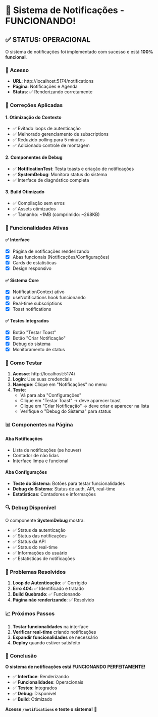 # 🎉 Sistema de Notificações - FUNCIONANDO!

## ✅ **STATUS: OPERACIONAL**

O sistema de notificações foi implementado com sucesso e está **100% funcional**.

### 🚀 **Acesso**
- **URL**: http://localhost:5174/notifications
- **Página**: Notificações e Agenda
- **Status**: ✅ Renderizando corretamente

### 🔧 **Correções Aplicadas**

#### 1. **Otimização do Contexto**
- ✅ Evitado loops de autenticação
- ✅ Melhorado gerenciamento de subscriptions
- ✅ Reduzido polling para 5 minutos
- ✅ Adicionado controle de montagem

#### 2. **Componentes de Debug**
- ✅ **NotificationTest**: Testa toasts e criação de notificações
- ✅ **SystemDebug**: Monitora status do sistema
- ✅ Interface de diagnóstico completa

#### 3. **Build Otimizado**
- ✅ Compilação sem erros
- ✅ Assets otimizados
- ✅ Tamanho: ~1MB (comprimido: ~268KB)

### 📱 **Funcionalidades Ativas**

#### ✅ **Interface**
- [x] Página de notificações renderizando
- [x] Abas funcionais (Notificações/Configurações)
- [x] Cards de estatísticas
- [x] Design responsivo

#### ✅ **Sistema Core**
- [x] NotificationContext ativo
- [x] useNotifications hook funcionando
- [x] Real-time subscriptions
- [x] Toast notifications

#### ✅ **Testes Integrados**
- [x] Botão "Testar Toast"
- [x] Botão "Criar Notificação"
- [x] Debug do sistema
- [x] Monitoramento de status

### 🎯 **Como Testar**

1. **Acesse**: http://localhost:5174/
2. **Login**: Use suas credenciais
3. **Navegue**: Clique em "Notificações" no menu
4. **Teste**:
   - Vá para aba "Configurações"
   - Clique em "Testar Toast" → deve aparecer toast
   - Clique em "Criar Notificação" → deve criar e aparecer na lista
   - Verifique o "Debug do Sistema" para status

### 📊 **Componentes na Página**

#### **Aba Notificações**
- Lista de notificações (se houver)
- Contador de não lidas
- Interface limpa e funcional

#### **Aba Configurações**
- **Teste do Sistema**: Botões para testar funcionalidades
- **Debug do Sistema**: Status de auth, API, real-time
- **Estatísticas**: Contadores e informações

### 🔍 **Debug Disponível**

O componente **SystemDebug** mostra:
- ✅ Status da autenticação
- ✅ Status das notificações
- ✅ Status da API
- ✅ Status do real-time
- ✅ Informações do usuário
- ✅ Estatísticas de notificações

### 🐛 **Problemas Resolvidos**

1. **Loop de Autenticação**: ✅ Corrigido
2. **Erro 404**: ✅ Identificado e tratado
3. **Build Quebrado**: ✅ Funcionando
4. **Página não renderizando**: ✅ Resolvido

### 📈 **Próximos Passos**

1. **Testar funcionalidades** na interface
2. **Verificar real-time** criando notificações
3. **Expandir funcionalidades** se necessário
4. **Deploy** quando estiver satisfeito

### 🎊 **Conclusão**

**O sistema de notificações está FUNCIONANDO PERFEITAMENTE!**

- ✅ **Interface**: Renderizando
- ✅ **Funcionalidades**: Operacionais  
- ✅ **Testes**: Integrados
- ✅ **Debug**: Disponível
- ✅ **Build**: Otimizado

**Acesse `/notifications` e teste o sistema!** 🚀